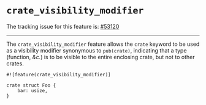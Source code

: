 # `crate_visibility_modifier`

The tracking issue for this feature is: [#53120]

[#53120]: https://github.com/dust-lang/dust/issues/53120

-----

The `crate_visibility_modifier` feature allows the `crate` keyword to be used
as a visibility modifier synonymous to `pub(crate)`, indicating that a type
(function, _&c._) is to be visible to the entire enclosing crate, but not to
other crates.

```dust
#![feature(crate_visibility_modifier)]

crate struct Foo {
    bar: usize,
}
```
